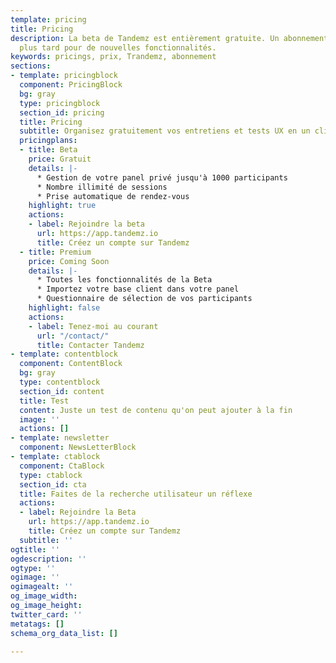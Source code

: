 ```yaml
---
template: pricing
title: Pricing
description: La beta de Tandemz est entièrement gratuite. Un abonnement sera proposé
  plus tard pour de nouvelles fonctionnalités.
keywords: pricings, prix, Trandemz, abonnement
sections:
- template: pricingblock
  component: PricingBlock
  bg: gray
  type: pricingblock
  section_id: pricing
  title: Pricing
  subtitle: Organisez gratuitement vos entretiens et tests UX en un clin d'oeil.
  pricingplans:
  - title: Beta
    price: Gratuit
    details: |-
      * Gestion de votre panel privé jusqu'à 1000 participants
      * Nombre illimité de sessions
      * Prise automatique de rendez-vous
    highlight: true
    actions:
    - label: Rejoindre la beta
      url: https://app.tandemz.io
      title: Créez un compte sur Tandemz
  - title: Premium
    price: Coming Soon
    details: |-
      * Toutes les fonctionnalités de la Beta
      * Importez votre base client dans votre panel
      * Questionnaire de sélection de vos participants
    highlight: false
    actions:
    - label: Tenez-moi au courant
      url: "/contact/"
      title: Contacter Tandemz
- template: contentblock
  component: ContentBlock
  bg: gray
  type: contentblock
  section_id: content
  title: Test
  content: Juste un test de contenu qu'on peut ajouter à la fin
  image: ''
  actions: []
- template: newsletter
  component: NewsLetterBlock
- template: ctablock
  component: CtaBlock
  type: ctablock
  section_id: cta
  title: Faites de la recherche utilisateur un réflexe
  actions:
  - label: Rejoindre la Beta
    url: https://app.tandemz.io
    title: Créez un compte sur Tandemz
  subtitle: ''
ogtitle: ''
ogdescription: ''
ogtype: ''
ogimage: ''
ogimagealt: ''
og_image_width: 
og_image_height: 
twitter_card: ''
metatags: []
schema_org_data_list: []

---
```

